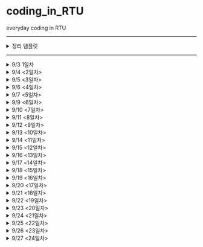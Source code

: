 # coding_in_RTU
everyday coding in RTU

---
<details>
<summary> 정리 템플릿 </summary>

### (문제 등급) 문제 번호 문제 이름
- **문제설명** :
- **느낀점** :
- **개념정리** (선택사항) :

</details>

---

<details>
<summary> 9/3 1일차 </summary>

### 브론즈 23881번 알고리즘 수업 - 선택 정렬 1
- **문제설명** : 선택정렬 수도코드를 제공하고 교환횟수를 체크하여 해당 교환횟수 번째에 교환되는 두개의 수를 출력하는 문제였다. 
- **느낀점** : 선택정렬에 대한 개념이 헷갈려 gif를 다시 보고 코드로 구현했다. 배열의 0번부터 확인하는 버전과 배열의 마지막번째부터 확인하는 버전 둘 다 구현해보았는데 반복문과 크기를 체크하는 것을 꼼꼼히 확인해야해서 어려웠다. 

- *selection sort* <br>
<img src = "https://github.com/whattheyeb/coding_in_RTU/blob/main/img/selection-600.gif" width = 300>
</details>

<details>
<summary> 9/4 <2일차> </summary>

### 브론즈 23882번 알고리즘 수업 - 선택 정렬 2
- **문제설명** : 이번 문제는 23881번 문제에서 약간 변형된 버전으로, 특정 교환 횟수 번째 이후의 정렬을 출력하는 문제였다. 
- **느낀점** : 이제 선택정렬을 구현하는 코드는 비교적 빠르게 작성할 수 있게 되었다. 하지만 for문 안에서 바로 답을 출력하려고 해서 첫번째 시도에서는 실패했었다. 선택정렬을 하는 for문 안에서는 결과를 바로 출력하기보다 flag 사용하거나 배열을 정렬하는 방식을 사용해야겠다.

### 브론즈 10871번 X보다 작은 수
- **문제설명** : 배열과 특정 수를 입력받고 배열 안의 숫자들 중 특정 수보다 작은 수들을 출력한다.
- **느낀점** : 이제 vector를 활용하여 배열을 입력받는 것을 습관들여야겠다.
- **개념정리** : vector 는 c++ 표준라이브러리 (#include <vector>) 에서 제공하는 동적 배열이다. push_back(value) : 맨 뒤에 값 추가, size() : 현재 원소 개수, empty() : 비었는지 확인, clear() : 모든 원소 제거, 초기 정의 : vector<int> v1(10);

### 브론즈 10952번 A + B - 5
- **문제설명** : 정수 a, b를 입력받고 a+b를 출력하는 코드를 작성하는 것, 단, a과 b 둘다 0일때는 아무것도 출력하지않고 종료한다.
- **느낀점** : while 문을 사용하면 a와 b 둘다 0일때에도 둘이 더한 값인 0을 출력하게된다. 그래서 do-while문을 사용했다.

</details>

<details>
<summary> 9/5 <3일차> </summary>

### (브론즈 3) 10818번 최소, 최대 
- **문제설명** : n개의 정수가 주어지고, 이 정수들의 값을 비교하여 최솟값과 최댓값을 구하는 프로그램을 작성
- **느낀점** : ez

### (브론즈 4) 25304번 영수증 
- **문제설명** : 총 금액과 물건의 종류에 대한 입력이 주어지며, 물건의 가격과 개수를 이용하여 실제 담은 금액과 영수증의 총 금액이 일치하는지 확인하는 프로그램을 작성
- **느낀점** : ez

### (브론즈 4) 15552번 빠른 A+B 
- **문제설명** : 정수 a, b를 굉장히 많이 입력받고, a+b를 출력하는 프로그램
- **느낀점** : 새로운 개념을 배웠다!!
- **개념설명** : cin.tie(NULL); 과 sync_with_stdio(false); 를 코드 앞에 작성한 후, endl 대신 \n 을 사용하면 된다. 다음 링크에 설명이 잘 되어있으니 참고해라 https://www.acmicpc.net/blog/view/128 

</details>

<details>
<summary> 9/6 <4일차> </summary>

### (브론즈 5) 10951번 A + B - 4
- **문제설명** : 두 정수 A + B를 입력받은 다음, A + B 를 출력한다.
- **느낀점** : 
- **개념정리** : EOF(End of File) 설정을 해줘야한다. 키보드 입력으로는 윈도우에서 Ctrl+Z 를 눌러 EOF를 발생시킨다. 그럼 반복문에서 조건을 어떻게 설정해야할까? 바로 그냥 while(cin >> a >> b) 이런식으로 조건식에 cin을 넣으면 된다. 

### (브론즈 3) 2562번 최댓값
- **문제설명** : 9개의 다른 자연수가 입력되며, 최댓값과 그 최댓값이 몇번째 수인지를 구하는 프로그램이다.
- **느낀점** : vector를 쓰니까 확실히 코드도 간결해지고 이해하기 쉬워졌다. 번외로 인덱스는 항상 현실 숫자 - 1 라는 것을 기억하자..

### (브론즈 3) 10810번 공넣기
- **문제설명** : 바구니 개수, 공을 넣는 회차 수가 주어진다. 그리고 각 회차마다 공을 넣을 바구니 번호의 범위 (두 개의 수)와 넣을 공의 번호가 주어진다. 공을 넣는 회차가 전부 끝난후, 바구니에 들어있는 공의 번호가 어떻게 되어있는지 출력한다. (단, 각 바구니에는 하나의 공만 들어있을 수 있다. 공이 이미 들어있는 경우 들어있는 공을 빼고 새로운 공을 넣는다)
- **느낀점** : 문제설명이 너무 길어서 읽는 데 힘들었지만 막상 푸는건 쉬웠다. for문 안에 또 다른 for문을 사용할때 조건식의 변수(i, j, k)를 다르게하고 통일시키자

</details>

<details>
<summary> 9/7 <5일차> </summary>

### (브론즈 2) 10813번 공바꾸기
- **문제설명** : 10810번과 기본적인 문제 토대는 같고, 바구니에 들어있는 공을 여러 회차동안 바꾼 후, 최종적으로 바구니에 있는 번호는 무엇인지 출력하는 프로그램을 작성한다
- **느낀점** : 10810번과 매우 비슷하고 swap함수를 사용하여 쉽게 해결했다.

### (브론즈 3) 5597번 과제 안 내신 분..?
- **문제설명** : 30명의 학생들 중 2명의 학생이 과제를 제출하지 않았다. 28개의 학생 번호가 입력으로 들어오면 그 중 제출하지않은 두 학생의 번호를 알아내어 출력한다.
- **느낀점** : for문 안에 변수를 선언하면 그 바깥에서는 초기화된다는 것을 몰랐다. 디버깅 출력 코드를 활용하여 알아내서 다행이다...

### (브론즈 2) 10811번 바구니 뒤집기
- **문제설명** : 10810, 10813번과 기본적인 문제 토대가 같다. 번호가 적힌 바구니를 여러 회차동안 역순으로 만든후, 최종적인 바구니 배열을 출력하는 프로그램을 작성한다.
- **느낀점** : 역순으로 만드는 코드에서 시간을 많이 썼다. 
- **개념정리** : 3번부터 5번 배열 원소를 뒤집어야한다. 그러면 바꾸는 작업이 2번 일어나게된다. (3번과 5번, 4번과 4번) -> swap을 활용한다면, 3부터 시작해서 (3 + 5) / 2 = 4까지, 2번만 반복한 후 끝나야하므로 num1부터 시작하여 num1 + num2 / 2 에서 멈춰야한다. 

### (브론즈 1) 1546번 평균
- **문제설명** : 기말고사 값들이 주어진다. 이 값 중 최댓값을 고르고 모든 점수를 각 과목의 점수 / 최댓값 * 100 을 진행한후 평균을 출력한다.
- **느낀점** : 처음에는 최댓값인 과목의 점수도 위와같이 진행하는지 모르고 있다가 질문게시판을 보고 깨닫게 되었다. 
- **개념정리** : c++ 에서는 int 끼리 나눗셈을 하면 소수점 이하의 숫자는 버려지기 때문에 casting을 해줘야한다. 이 문제를 풀 때에는 static_cast<type>(변수명) 이렇게 해줬다. (double 또는 float 로 선언해도 동일하다. ) 다음 티스토리를 보고 참고했다. https://code-studies.tistory.com/20 

</details>

<details>
<summary> 9/9 <6일차> </summary>

### (실버 5) 2941번 크로아티아 알파벳
- **문제설명** : 문제가 길어서 이미지로 첨부 <img src = "https://github.com/whattheyeb/coding_in_RTU/blob/main/img/bj2941.png" width = 400>
- **느낀점** : 문제는 풀긴했지만 if문남발에다가 복잡하게 작성한 것같아서 챗지피티에게 피드백을 받을 예정이다. 개인적으로 다음 인덱스로 바로 넘어가기위해 for문의 인덱스에 해당하는 i 를 사용한 방법은 마음에 든다. (핵심 아이디어는 “매칭되면 카운트 증가 후 인덱스 건너뛰기”)

### (브론즈 5) 27866번 문자와 문자열
- **문제설명** : 문자열과 숫자를 입력받고, 입력받은 숫자번째에 해당하는 문자를 출력한다. 
- **느낀점** : 기초문제여서 쉽게 풀었다.

### (브론즈 5) 9086번 문자열
- **문제설명** : 여러개의 문자열을 입력받고, 각 문자열의 첫번째 문자와 마지막 문자를 연속해서 출력한다. 
- **느낀점** : size() 함수를 사용하여 쉽게 풀 수 있다.

### (브론즈 5) 11654번 아스키 코드
- **문제설명** : 알파벳 소문자, 대문자, 숫자 0-9중 하나가 주어졌을 때, 주어진 글자의 아스키 코드값을 출력하는 프로그램을 작성하시오.
- **느낀점** : 몰라서 찾아봤다...
- **개념설명** : c++ 에서 문자를 아스키코드로 변환해서 하려면 다음과 같이 코드를 작성하면 된다고 한다. int ascii_value = static_cast<int>(input);

### (브론즈 4) 11720번 숫자의 합
- **문제설명** : 숫자개수와 띄어쓰기없이 쓰여진 숫자배열이 입력된다. 입력으로 주어진 숫자 N개의 합을 출력한다. 
- **느낀점** : 문자열과 관련된 문제라고 생각 안하고 있다가 공백없이 숫자 N개가 주어진다는 글을 보고 문자열로 숫자배열을 입력받고, 각 인덱스로 접근후 아스키코드값을 빼서  더해야겠다는 생각을 했다. 

### (브론즈 2) 10809번 알파벳 찾기
- **문제설명** : 문자열에서 알파벳이 처음 등장하는 위치를 찾아서 저장후 모든 알파벳에 대해 출력한다. 
- **느낀점** : 알파벳 배열을 잘못써서 틀렸다는 게 너무 웃김 (tuvwxyz...) 이런건 직접 찾아서 그냥 복사 붙여넣기하도록 하자. 

</details>

<details>
<summary> 9/10 <7일차> </summary>

### (브론즈 2) 2675번 문자열 반복
- **문제설명** : 테스트케이스 개수 N과 각 문자열 S와 반복횟수 R을 입력받는다. 문자열의 각 문자를 R번씩 반복하여 출력한다. 예시 : (입력) 3 ABC (출력) AAABBBCCC
- **느낀점** : ez

### (브론즈 2) 2908번 상수
- **문제설명** : 각 두개의 3자리 숫자를 입력받는다. 이 숫자를 뒤집은후 크기를 비교해 더 큰 숫자를 출력한다
- **느낀점** : vector의 push_back() 함수를 활용하고 싶어서 int 변수는 하나도 쓰지않았다. 챗지피티의 피드백을 읽고나니 불필요하게 저장공간을 썼음을 알 수 있었다.  

### (브론즈 2) 5622번 다이얼
- **문제설명** : 사진 참고 <br> <img src = "https://github.com/whattheyeb/coding_in_RTU/blob/main/img/bj5622.png" width = 450>
- **느낀점** : if문 폭탄으로 문제를 풀어서 조금 찝찝하다. 챗지피티의 코드를 봤는데 너무 충격적으로 잘짜서 충격임. 알파벳에 시간을 매핑해서 미리 정의한다는 개념을 사용한 것이 대박인거같다. 19줄을 3줄로 줄임

</details>

<details>
<summary> 9/11 <8일차> </summary>

### (브론즈 3) 11718번 그대로 출력하기
- **문제설명** : 입력 받은 문자열을 출력하는 프로그램을 작성하라 (문자열은 알파벳 소문자, 대문자, 공백, 숫자로만 이루어져있다.)
- **느낀점** : 10951번과 비슷한 문제이다. 다만 공백이 포함되어있기때문에 cin이 아닌 getline을 사용해야한다는게 달랐다.
- **개념정리** : #include <string> 라이브러리의 getline(cin, 변수명) 함수를 사용하여 공백이 포함된 문자열 한줄을 입력받을 수 있다. 

### (브론즈 3) 2738번 행렬 덧셈
- **문제설명** : N*M 크기의 두 행렬이 주어졌을때, 두 행렬을 더하는 프로그램을 작성하라
- **느낀점** : 2차원배열을 오랜만에 써서 헷갈렸지만 문제자체가 어렵지않아 간단하게 이중 for문을 사용하여 풀 수 있었다.

</details>

<details>
<summary> 9/12 <9일차> </summary>

### (브론즈 5) 2744번 대소문자 바꾸기
- **문제설명** : 영어 소문자와 대문자로 이루어진 단어를 입력받은 뒤, 대문자는 소문자로, 소문자는 대문자로 바꾸어 출력하는 프로그램을 작성하시오.
- **느낀점** : 대소문자의 아스키코드 차이만큼 더해주고 빼는 로직을 사용하여서 쉬웠다.

### (브론즈 5) 15964번 이상한 기호
- **문제설명** : 입력받은 두 숫자에 대해 A＠B = (A+B)×(A-B) 를 계산한다
- **느낀점** : 그냥 long int 만 쓰면 해결되지않아서(100점 만점 중에 30점만 준다) 구글링을 통해 해결했다. 
- **개념정리** : 두 int 의 값이 커서 int 변수에 담을 수 없다면 long long int를 사용해야한다. long long int output = 1LL * (a + b) * (a - b);

### (브론즈 4) 31403번 A + B - C
- **문제설명** : A, B, C 를 각각 수와 문자열로 생각했을때, A + B - C를 출력하라
- **느낀점** : 테스트케이스에 한자리수만 있어서 단순히 char로 입력받고 '0'만큼 빼서 더하고 빼면 되겠다고 생각했는데 입력 부분에 a, b, c는 1에서 1000사이의 숫자라고 쓰여있는 것을 확인하게 되었다. 

### (브론즈 2) 8958번 OX 퀴즈
- **문제설명** : "OOXXOXXOOO"와 같은 OX퀴즈의 결과가 있다. O는 문제를 맞은 것이고, X는 문제를 틀린 것이다. 문제를 맞은 경우 그 문제의 점수는 그 문제까지 연속된 O의 개수가 된다. 예를 들어, 10번 문제의 점수는 3이 된다.
"OOXXOXXOOO"의 점수는 1+2+0+0+1+0+0+1+2+3 = 10점이다.
OX퀴즈의 결과가 주어졌을 때, 점수를 구하는 프로그램을 작성하시오.
- **느낀점** : 이전 문제의 결과(O,X)에 대해 저장하는 배열 prev를 만들었다. 그런데 X 인 경우에 prev를 0으로 저장하지 않아서 이전 문제의 결과가 X인데도 불구하고 1로 저장되는 경우가 있었다. if 조건 설정과 예외처리를 꼼꼼히 봐야겠다. 로직은 백준 1316번과 비슷해서 쉽게 생각해낼 수 있었다. 

</details>

<details>
<summary> 9/13 <10일차> </summary>

### (브론즈 3) 10250번 ACM 호텔
- **문제설명** :  호텔의 층 수, 각 층의 방 수, 몇 번째 손님인지에 대한 입력이 들어오면, N 번째로 도착한 손님에게 배정될 방 번호를 계산하는 프로그램이다. (링크 참고 : https://www.acmicpc.net/problem/10250 )
- **느낀점** : 문제가 길어서 어려울 거라 생각했는데 2차원배열도 쓰지않고 쉽게 풀 수 있었다. 

### (브론즈 3) 4153번 직각삼각형
- **문제설명** : 주어진 세변의 길이로 삼각형이 직각인지 아닌지 구분하시오.
- **느낀점** : 빗변의 길이의 제곱과 나머지 두변의 길이의 제곱의 합이 같으면 직각삼각형이라는 정의를 그대로 코드에 적용하려고 했다. [1] 최댓값 구하기 [2] 길이의 제곱을 구해서 같은지 확인하는 함수 적용 [3] 출력 이 로직으로 작성했다. [1]파트에서 좀 더 효율적으로 코드를 짤 수 있을지 고민해봐야겠다. 

### (브론즈 3) 30802번 웰컴 키트
- **문제설명** : 참가자들에게 티셔츠와 펜을 줄 건데 얼만큼 준비해야하는지 구하는 문제
- **느낀점** : '펜을 P자루씩 최대 몇 묶음 주문할 수 있고, 그때 한 자루씩 몇 개 주문하는지' 이 말이 이해가 안가서 그냥 입출력 예시 보고 몫과 나머지인가 추측했는데 그게 맞았다. (즉, P자루씩 몇 묶음 주문하고, 남은 나머지는 한 자루씩 주문하라는 뜻이었다...) 문제 이해하는 게 더 힘든 느낌이다
 
</details>

<details>
<summary> 9/14 <11일차> </summary>

### (브론즈 2) 1978번 소수 찾기
- **문제설명** : 주어진 수 N개 중에서 소수가 몇 개인지 찾아서 출력하는 프로그램
- **느낀점** : 로직은 맞는데 1에 대한 예외처리를 따로 안해줘서 틀린거같아 아쉽다. 

### (브론즈 2) 2231번 분해합
- **문제설명** : 어떤 자연수 N이 있을 때, 그 자연수 N의 분해합은 N과 N을 이루는 각 자리수의 합을 의미한다. 어떤 자연수 M의 분해합이 N인 경우, M을 N의 생성자라 한다. 예를 들어, 245의 분해합은 256(=245+2+4+5)이 된다. 따라서 245는 256의 생성자가 된다. 
자연수 N이 주어졌을 때, N의 가장 작은 생성자를 구해내는 프로그램을 작성하시오.
- **느낀점** : 숫자 N이 주어지고 생성자 M을 구하는 문제여서 이걸 어떻게 구하지? 1부터 N까지 자릿수를 다 더해야하나? 이렇게 생각했다. 챗지피티의 힌트 '(N - N의 자리수 * 9)부터 체크하면 된다.'를 참고하여 문제를 풀었다. 그리고 자리수 구하는 짧은 코드도 이제 알게 되었다...

### (브론즈 2) 2798번 블랙잭 <나중에 다시 풀기>
- **문제설명** : N장의 카드에 써져 있는 숫자가 주어졌을 때, M을 넘지 않으면서 M에 최대한 가까운 카드 3장의 합을 구해 출력하시오.
- **느낀점** : 확률에 나오는 조합(nCr)의 경우의 수를 구하고, 그 수의 합이 M을 넘지 않아야한다고 해서 처음에는 멘붕이 왔다. 조합(중복 X, 순서 X)을 어떻게 코딩해야하는지 몰랐기때문이다. 이 문제는 나중에 다시 풀어봐야겠다. 
- **개념설명** : 조합의 경우 재귀함수로 코드를 작성한다. 다음 블로그에서 코드를 참고했다. https://hongchan.tistory.com/5 

</details>

<details>
<summary> 9/15 <12일차> </summary>

### (브론즈 2) 15829번 Hashing
- **문제설명** : 해시함수를 구현하여 입력받은 문자열을 해시값으로 출력한다.
- **느낀점** : 10일차까지는 그래도 10분안에 풀 수 있는 좀 쉬운 문제들이었는데 이제는 한시간이상은 고민하고 공부해야하는 문제들이 나온다. 수학적 특성(나머지 연산 분배의 법칙)을 적용해야해서 까다로웠던것같다. 
- **개념정리** : 해시함수의 경우 특정수를 거듭제곱하고 더하는 과정에서 long long 의 크기도 벗어나게 된다. 따라서 매 연산마다 mod 를 취해서 오버플로우를 방지해줘야한다. 

### (브론즈 1) 1259번 팰린드롬수
- **문제설명** : 어떤 단어를 뒤에서부터 읽어도 똑같다면 그 단어를 팰린드롬이라고 한다. 'radar', 'sees'는 팰린드롬이다. 수도 팰린드롬으로 취급할 수 있다. 수의 숫자들을 뒤에서부터 읽어도 같다면 그 수는 팰린드롬수다. 121, 12421 등은 팰린드롬수다. 수들을 입력받고 그 수가 팰린드롬수인지 출력하자
- **느낀점** : 이렇게 여러개의 테스트케이스를 입력받는 문제의 경우 내가 flag가 되는 변수들(팰린드롬수인지 저장하는 bool 변수, 각 숫자의 자리수를 저장하는 벡터 등)을 초기화하지 않는 습관이 있다는 것을 인지하게되었다. 주의하자.. 
- **개념정리** : 벡터를 초기화하려면 v.clear() 함수를 호출하면 벡터에 포함된 모든 요소가 제거되고, 비워진다. 

### (브론즈 1) 2775번 부녀회장이 될테야
- **문제설명** : 거주조건이 "a층의 b호에 살려면 자신의 아래(a-1)층의 1호부터 b호까지 사람들의 수의 합만큼 사람들을 데려와 살아야 한다"인 아파트의 k층 n호에는 몇 명이 살고 있는지 출력하라
- **느낀점** : 하드코딩해서 제한인 14에 맞춰서 미리 사람들 수를 모두 계산하여 배열에 저장해놓고, 입력받은 테스트케이스에 대해 출력하는 형식으로 코드를 짠 것이 조금 아쉽다. 

</details>

<details>
<summary> 9/16 <13일차> </summary>

### (브론즈 1) 2609번 최대공약수와 최소공배수
- **문제설명** : 두 수를 입력받고, 두 수의 최대공약수와 최소공배수를 구하여 출력한다
- **느낀점** : 두 수가 서로소일때를 고려하지않고 최대공약수 변수를 처음에 0으로 선언해서 런타임에러가 발생했다. (DivisionByZero) 모든 테스트케이스를 고려해봐야겠다. 

### (브론즈 1) 2869번 달팽이는 올라가고싶다 <다시 풀기>
- **문제설명** : 땅 위에 달팽이가 있다. 이 달팽이는 높이가 V미터인 나무 막대를 올라갈 것이다. 달팽이는 낮에 A미터 올라갈 수 있다. 하지만, 밤에 잠을 자는 동안 B미터 미끄러진다. 또, 정상에 올라간 후에는 미끄러지지 않는다. 달팽이가 나무 막대를 모두 올라가려면, 며칠이 걸리는지 구하는 프로그램을 작성하시오.
- **느낀점** : 처음에 나누는 로직을 생각했는데 예제 출력이랑 다르게 나와서 일일히 다 계산하는 while 문으로 했더니 이 경우는 또 시간이 너무 오래걸렸다. 결국 챗지피티의 힌트를 받아 문제를 해결했다. 다시 풀어야한다..

### (브론즈 1) 28702번 FizzBuzz
- **문제설명** : FizzBuzz 문제는 i = 1, 2, ... 에 대해 특정 규칙에 따라 문자열을 한 줄에 하나씩 출력하는 문제이다. FizzBuzz 문제에서 연속으로 출력된 세개의 문자열이 주어진다. 이 세 문자열 다음에 올 문자열을 구하고 출력해라
- **느낀점** : 입력되는 세개의 문자열 중 하나는 무조건 숫자라는 점을 활용해 Fizz, Buzz, FizzBuzz 가 아닌 문자열이 입력되면 이 문자열의 인덱스와 문자열(숫자)을 vector에 저장한 후 다음에 올 문자열을 구하는 로직으로 구현하였다. 좀 잔머리로 푼거같긴하다...
- **개념정리** : <string> 라이브러리의 stoi함수를 사용하면 string을 int로 쉽게 변환할 수 있다. int 변수 = stoi(string 변수);

</details>

<details>
<summary> 9/17 <14일차> </summary>

### (실버 5) 1436번 영화감독 숌
- **문제설명** : 제일 작은 종말의 수는 666이고, 그 다음으로 큰 수는 1666, 2666, 3666, .... 이다. 따라서, 숌은 첫 번째 영화의 제목은 "세상의 종말 666", 두 번째 영화의 제목은 "세상의 종말 1666"와 같이 이름을 지을 것이다. 일반화해서 생각하면, N번째 영화의 제목은 세상의 종말 (N번째로 작은 종말의 수) 와 같다. 숌이 만든 N번째 영화의 제목에 들어간 수를 출력하는 프로그램을 작성하시오
- **느낀점** : 처음에는 666이 들어가는 수들의 규칙을 찾으려했는데 도저히 못찾아서 챗지피티의 힌트를 얻어서 해결했다. (모든 수를 체크하면서 666이 들어간 수를 찾는 방식)
- **개념정리** : <string>헤더에 int를 string으로 바꾸는 to_string() 함수와 string에 원하는 문자열이 어디 인덱스에 들어있는지 찾아주는 find() 함수

### (브론즈 1) 14626번 ISBN
- **문제설명** : ISBN에는 13자리의 숫자로 표시된다. 그중 마지막 숫자는 체크기호로 정확성여부를 점검하는 숫자이다. 이 체크기호는 일련번호의 앞에서부터 각 자리마다 가중치 1, 3, 1, 3…. 를 곱한 것을 모두 더하고, 그 값을 10으로 나눈 나머지가 0이 되도록 만드는 숫자 m을 사용한다.
손상된 자리의 숫자를 찾아내는 프로그램을 작성하자
- **느낀점** : 문해력이 낮아진건지 문제자체를 이해하고 식을 생각하는데 오래 걸렸다. 그리고 마지막에는 좀 하드하게 3의 나머지들과 매칭하는 식으로 했다가 for문을 돌며 계산하는 방식으로 고쳤다. 코딩테스트 풀려면 문제를 읽고 이해하는것도 꽤나 중요해보인다....

### (실버 5) 7568번 덩치
- **문제설명** : 키도 더 크고, 몸무게도 더 나가는 사람을 덩치가 더 크다라고 말한다고 하자, 사람들의 키와 몸무게를 입력받고 사람의 덩치 등수를 구해서 출력한다. 
- **느낀점** : 간단한 문제를 너무 어렵게생각했다. 각 사람의 경우를 따져서 더 큰 덩치의 사람명수를 저장하고, 사람명수가 없는 사람부터 높은 등수를 주는 방식으로 코드를 작성했었다. 하지만 그럴 필요없이, 덩치를 비교할때부터 자신보다 덩치가 큰 사람이 있다면 등수를 하나씩 낮추면 되는 일이었다. 어차피 각각 사람들에 대해 rank를 체크하는 것이기 때문에 점수가 같은 사람들을 따로 체크할 필요가 없다. 

</details>

<details>
<summary> 9/18 <15일차> </summary>

### (실버 5) 1181번 단어 정렬
- **문제설명** : 알파벳 소문자로 이루어진 N개의 단어가 들어오면 아래와 같은 조건에 따라 정렬하는 프로그램을 작성하시오.
    - 길이가 짧은 것부터
    - 길이가 같으면 사전 순으로
단, 중복된 단어는 하나만 남기고 제거해야 한다.
- **느낀점** : 쉬울줄 알았는데 막상 풀어보니 두가지때문에 어려웠다. 첫번째는 길이가 같을때 각 자리의 아스키코드값을 비교한 후 인덱스를 저장해야한다는 것(compare함수를 쓰지않고 하려니 어려웠다)과 두번째는 중복된 단어는 하나만 남기고 삭제해야한다는 것이었다.  
- **개념정리** : <string> 헤더의 compare 함수는 str1.compare(str2) 로 예시를 들어보면 str1과 str2 가 같을때는 0, str1이 str2보다 클때는 양의 정수, str2이 str1보다 클때는 음의 정수를 return한다.
<algorithm> 헤더의 unique함수는 unique(word.begin(), word.end()) word 배열을 돌면서 겹치는 수를 찾아준다. erase() 함수는 범위를 설정하거나 특정 인덱스 지정하여 벡터를 지울 수 있는 함수이다. 

### (실버 5) 2751번 수 정렬하기 2
- **문제설명** : N개의 수가 주어졌을때, 이를 오름차순으로 정렬하는 프로그램을 작성해라
- **느낀점** : 그냥 편하게 풀고싶어서 algorithm 헤더의 sort 함수를 사용했다. 퀵소트나 머지소트 코드 공부를 좀 시작해야겠다.

### (Easy) Two sum
- **문제설명** : 숫자배열과 target이 주어졌을때, 숫자배열 중 2개 숫자의 조합이 target과 일치한다. 이 2개 숫자의 인덱스를 찾아 vector로 return한다.
- **느낀점** : 내가 푼 방식은 실행시간이 오래걸렸다. 그 이유는 내가 따로 vector 변수에 저장하고 마지막에 return 하려고해서였다. 그럴필요없이 찾는 즉시 해당 배열을 return하면된다.

</details>

<details>
<summary> 9/19 <16일차> </summary>

### (실버 4) 1920번 수 찾기
- **문제설명** : N개의 정수 A[1], A[2], …, A[N]이 주어져 있을 때, 이 안에 X라는 정수가 존재하는지 알아내는 프로그램을 작성하시오.
- **느낀점** : 처음에 시도할때는 linear search (정렬되지않은 상태로 for 문 사용하여 찾기) 로 코드를 작성했다. 당연히, 시간초과가 떴다. 그래서 두번째 시도때는 먼저 배열을 정렬하고, binary search 를 사용하여 작성하고 성공했다. 
- **개념정리** : https://www.geeksforgeeks.org/dsa/binary-search/ 

### (실버 5) 11650번 좌표 정렬하기 <다시 풀기>
- **문제설명** : 2차원 평면 위의 점 N개가 주어진다. 좌표를 x좌표가 증가하는 순으로, x좌표가 같으면 y좌표가 증가하는 순서로 정렬한 다음 출력하는 프로그램을 작성하시오
- **느낀점** : 1차원 배열에 대해 정렬하는건 할 수 있는데 2차원 배열에 대해서는 어떻게 풀지 감도 안왔다. 챗지피티의 힌트를 참고하여 먼저 구조체를 만든 후, sort 함수를 사용하여 x 좌표가 같으면 y좌표가 증가하는 함수를 추가하는 방식으로 풀었다. sort함수에 대해 더 알게되었다.
- **개념정리** : sort함수는 세번째 파라미터에 custom comparator를 추가할 수 있다. 
```
bool comp(Point& a, Point& b){
    if(a.x == b.x) return a.y < b.y;
    return a.x < b.x; 
}

int main(){
    sort(points.begin(), points.end(), comp);
}
```

### (easy) Roman to integer
- **문제설명** : 로마숫자로 이루어진 문자열을 입력받아서 아라비아숫자로 변환하는 프로그램을 작성하라 
- **느낀점** : 문제를 주의깊게 안읽고 그냥 일대일대응으로 변환하는 방식으로 풀어서 처음 시도때는 틀렸다. 다시 읽어보니 예외가 있었다.. 그래서 i번째에 검사할때 i + 1번째 문자도 함께 검사하여 만약 한세트인 로마숫자라면 i를 증가시켰다. 


</details>

<details>
<summary> 9/20 <17일차> </summary>

### (실버 5) 25206 너의 평점은
- **문제설명** : 치훈이의 전공평점을 계산해주는 프로그램을 작성해보자. 전공평점은 전공과목별 (학점 × 과목평점)의 합을 학점의 총합으로 나눈 값이다. P/F 과목의 경우 등급이 P또는 F로 표시되는데, 등급이 P인 과목은 계산에서 제외해야 한다.
- **느낀점** : struct를 정의하여 각 과목당 학점과 등급을 저장한 후 전공평점을 구했다. 하지만 아래의 코드처럼 F를 따로 조건을 안빼고 P와 함께 처리해서 틀렸다. F 등급인 경우, 0점으로 계산되지만 학점평균에는 들어가기때문이다.


```
if(s[i].rating != "P"){
            sum += toCredit(s[i].rating) * s[i].credit;
            creditSum += s[i].credit;
        }else if(s[i].rating == "F"){
            sum += 0;
            creditSum += s[i].credit;
}
```

### (브론즈 3) 2566번 최댓값
- **문제설명** :  9×9 격자판에 쓰여진 81개의 자연수 또는 0이 주어질 때, 이들 중 최댓값을 찾고 그 최댓값이 몇 행 몇 열에 위치한 수인지 구하는 프로그램을 작성하시오.
- **느낀점** : 81이라는 상수로 정해져있어서 2차원배열을 사용하여 쉽게 풀었다. 

### (브론즈 1) 10798번 세로읽기
- **문제설명** : 한 줄의 단어는 글자들을 빈칸 없이 연속으로 나열해서 최대 15개의 글자들로 이루어진다. 또한 만들어진 다섯 개의 단어들의 글자 개수는 서로 다를 수 있다. 심심해진 영석이는 칠판에 만들어진 다섯 개의 단어를 세로로 읽으려 한다. 세로로 읽을 때, 각 단어의 첫 번째 글자들을 위에서 아래로 세로로 읽는다. 다음에 두 번째 글자들을 세로로 읽는다. 이런 식으로 왼쪽에서 오른쪽으로 한 자리씩 이동 하면서 동일한 자리의 글자들을 세로로 읽어 나간다. 영석이가 읽는 방식으로 글자들을 출력하는 프로그램을 작성하라
- **느낀점** : 인덱스가 출력할 문자열의 길이를 벗어날때를 생각하지않고 처리를 안해줘서 틀렸다. 무지성 제출을 자제해보자 ...

</details>

<details>
<summary> 9/21 <18일차> </summary>

### (실버 5) 1316번 그룹 단어 체커 <다시 풀기>
- **문제설명** : 그룹 단어란 단어에 존재하는 모든 문자에 대해서, 각 문자가 연속해서 나타나는 경우만을 말한다. 예를 들면, ccazzzzbb는 c, a, z, b가 모두 연속해서 나타나고, kin도 k, i, n이 연속해서 나타나기 때문에 그룹 단어이지만, aabbbccb는 b가 떨어져서 나타나기 때문에 그룹 단어가 아니다. 단어 N개를 입력으로 받아 그룹 단어의 개수를 출력하는 프로그램을 작성하시오.
- **느낀점** : 약 일주일전에 이 문제를 마주했을때는 어떻게 풀지도 몰랐는데 그래도 이번에는 약간의 힌트(?)와 함께 푸는 나의 모습을 보며 좀 뿌듯했다. 하지만 다음에 다시 풀어봐야한다...

### (실버 5) 2563번 색종이
- **문제설명** : 가로, 세로의 크기가 각각 100인 정사각형 모양의 흰색 도화지가 있다. 이 도화지 위에 가로, 세로의 크기가 각각 10인 정사각형 모양의 검은색 색종이를 색종이의 변과 도화지의 변이 평행하도록 붙인다. 이러한 방식으로 색종이를 한 장 또는 여러 장 붙인 후 색종이가 붙은 검은 영역의 넓이를 구하는 프로그램을 작성하시오.
- **느낀점** : 나는 문제를 너무 어렵게(인간처럼) 풀려고 하는것같다. 처음에 문제를 읽었을때 "색종이끼리 겹치는 부분을 어떻게 구하지?" 라는 생각에 사로잡혀서 코드 작성을 시작조차 하지못했다. 하지만 챗지피티의 힌트..(겹치는 부분을 계산할 필요없이 도화지를 100*100 배열로 두고 색종이의 길이에 해당하는 배열을 한칸씩 색칠한다고 생각해라)를 보고 놀랐다...

</details>

<details>
<summary> 9/22 <19일차> </summary>

### (브론즈 1) 2869번 달팽이는 올라가고싶다 - 13일차 복습
- **느낀점** : 기억을 되살리는동안은 버벅였지만 중요한 포인트들(나머지가 있는경우 올림하기, 마지막 날에 올라가는 길이는 미리 빼주기)을 기억해서 풀 수 있었다. 

### (실버 5) 11650번 좌표 정렬하기 - 16일차 복습
- **느낀점** : 벡터에 입력할때 벡터 크기를 정의해주지않으면 오류가 걸리는것같다. 다시 풀때 조금 헷갈려서 깃허브 리드미를 참고하여 풀었다.

### (실버 5) 1193번 분수찾기 (다시 풀기)
- **문제설명** : 이와 같이 나열된 분수들을 1/1 → 1/2 → 2/1 → 3/1 → 2/2 → … 과 같은 지그재그 순서로 차례대로 1번, 2번, 3번, 4번, 5번, … 분수라고 하자. X가 주어졌을 때, X번째 분수를 구하는 프로그램을 작성하시오.
- **느낀점** : 사실 이 문제도 규칙을 못찾아서 챗지피티의 힌트를 받아 풀었다. 사람들이 올린 질문들 보니까 힌트보지말고 스스로 찾으라고 하던데 쩝.. 그래도 충분히 고민했다고 생각한다. (힌트는 다음과 같았다 1. 몇번째 그룹인지 찾기 2. 그룹안에서 몇번째인지 계산하기 3. 홀수인지 짝수인지에 따라 증감방향이 달라짐)

</details>

<details>
<summary> 9/23 <20일차> </summary>

### (실버 4) 2164번 카드 2
- **문제설명** : N장의 카드가 있다. 각각의 카드는 차례로 1부터 N까지의 번호가 붙어 있으며, 1번 카드가 제일 위에, N번 카드가 제일 아래인 상태로 순서대로 카드가 놓여 있다.
이제 다음과 같은 동작을 카드가 한 장 남을 때까지 반복하게 된다. 우선, 제일 위에 있는 카드를 바닥에 버린다. 그 다음, 제일 위에 있는 카드를 제일 아래에 있는 카드 밑으로 옮긴다.
- **느낀점** : 나름 수학적 규칙을 찾았다고 생각했는데 틀린 규칙이었다. 다음에는 queue를 활용해서 푸는 방식을 생각해봐야겠다.

### (브론즈 3) 5086번 배수와 약수
- **문제설명** : 두 수가 주어졌을 때, 다음 3가지 중 어떤 관계인지 구하는 프로그램을 작성하시오.
첫 번째 숫자가 두 번째 숫자의 약수이다. -> "factor" 출력
첫 번째 숫자가 두 번째 숫자의 배수이다. -> "multiple" 출력
첫 번째 숫자가 두 번째 숫자의 약수와 배수 모두 아니다. -> "neither" 출력
- **느낀점** : 간단하게 풀 수 있었던 문제다.

### (브론즈 3) 2501번 약수 구하기
- **문제설명** : 두 개의 자연수 N과 K가 주어졌을 때, N의 약수들 중 K번째로 작은 수를 출력하는 프로그램을 작성하시오.
- **느낀점** : 자연수 N의 약수를 구하면 자연수 N 또한 포함된다는 사실을 까먹었다. 그래서 처음 시도때 틀렸다. 예를 들어 6의 약수 중 4번째로 작은 수는 6이기 때문이다.

</details>

<details>
<summary> 9/24 <21일차> </summary>

### (브론즈 1) 9506번 약수들의 합
- **문제설명** : 어떤 숫자 n이 자신을 제외한 모든 약수들의 합과 같으면, 그 수를 완전수라고 한다. 예를 들어 6은 6 = 1 + 2 + 3 으로 완전수이다.
n이 완전수인지 아닌지 판단해주는 프로그램을 작성하라
- **느낀점** : 약수를 판정하는 로직은 알고있었기에 총합 변수를 지정해두고 약수들을 모두 더한 값을 저장한 후, 완전수인지 아닌지 판단하는 식으로 쉽게 풀 수 있었다.

### (브론즈 2) 2581번 소수
- **문제설명** : 자연수 M과 N이 주어질 때 M이상 N이하의 자연수 중 소수인 것을 모두 골라 이들 소수의 합과 최솟값을 찾는 프로그램을 작성하시오.
- **느낀점** : 문제 접근은 맞았는데 M과 N 사이에 소수가 없는 경우를 처리해야한다는 글을 안읽고 풀어서 그 부분에서 틀렸다. 소수의 개수를 카운트하는 cnt 변수를 추가하여 cnt 변수가 0이라면 -1을 출력하도록 수정했다.

</details>

<details>
<summary> 9/25 <22일차> </summary>

### (브론즈 2) 2745번 진법 변환
- **문제설명** : B진법 수 N이 주어진다. 이 수를 10진법으로 바꿔 출력하는 프로그램을 작성하시오.
- **느낀점** : 16진법을 2진수로 변환하는 문제는 논리설계 시간에 많이 풀어봤는데 36진법을 10진법으로 변환하는 문제는 처음이여서 어떻게 풀지 몰랐다. 찾아보니 각 자리수에 N진법의 N을 제곱한 후 다 더해주면 10진법 수로 변환된다고 나왔다. 이 계산법을 똑같이 로직에 적용하여 풀었다. 

### (브론즈 5) 27323번 직사각형
- **문제설명** : 정수 A, B 가 주어진다. 세로 길이가 A cm, 가로 길이가 B cm 인 아래와 같은 직사각형의 넓이를 cm2 단위로 구하시오.
- **느낀점** : 손풀기 문제로 1분만에 풀었다

### (브론즈 3) 1085번 직사각형에서 탈출
- **문제설명** : 한수는 지금 (x, y)에 있다. 직사각형은 각 변이 좌표축에 평행하고, 왼쪽 아래 꼭짓점은 (0, 0), 오른쪽 위 꼭짓점은 (w, h)에 있다. 직사각형의 경계선까지 가는 거리의 최솟값을 구하는 프로그램을 작성하시오.
- **느낀점** : 처음에는 한수의 점에서 각 변까지의 거리들을 다 비교한 후, 최솟값을 구하는 로직으로 생각했는데 천천히 다시 생각해보니 그럴 필요가 없었다! 각 변까지의 거리를 배열에 저장한 후, 최솟값을 구하는 식으로 코드를 작성하면 더 쉬웠다.

### (브론즈 3) 3009번 네 번째 점
- **문제설명** : 세 점이 주어졌을 때, 축에 평행한 직사각형을 만들기 위해서 필요한 네 번째 점을 찾는 프로그램을 작성하시오.
- **느낀점** : 약간 노가다 if문으로 문제를 풀어서 찝찝하다. 

</details>

<details>
<summary> 9/26 <23일차> </summary>

### (브론즈 3) 15894번 수학은 체육과목입니다.
- **문제설명** : "한 변의 길이가 1인 정사각형을 아래 그림과 같이 겹치지 않게 빈틈없이 계속 붙여 나간다. 가장 아랫부분의 정사각형이 n개가 되었을 때, 실선으로 이루어진 도형의 둘레의 길이를 구하시오." 가장 아랫부분의 정사각형 개수가 주어지면 그에 해당하는 답을 출력하는 프로그램을 만들어 형석이를 도와주자!
- **느낀점** : 복잡한 수학 규칙이 있을줄 알았는데 식을 정리하고 나니 answer = 4n 이라는 간단한 식이 나와서 당황했다.

### (브론즈 4) 10101번 삼각형 외우기
- **문제설명** : 창영이는 삼각형의 종류를 잘 구분하지 못한다. 따라서 프로그램을 이용해 이를 외우려고 한다.
삼각형의 세 각을 입력받은 다음,
세 각의 크기가 모두 60이면, Equilateral
세 각의 합이 180이고, 두 각이 같은 경우에는 Isosceles
세 각의 합이 180이고, 같은 각이 없는 경우에는 Scalene
세 각의 합이 180이 아닌 경우에는 Error 를 출력하는 프로그램을 작성하시오.
- **느낀점** : bool 플래그를 사용하여 세각의 크기가 모두 60인 경우를 처리하려고 했는데 잘못 코드를 작성해서 그냥 if문으로 처리했다.

### (브론즈 3) 5073번 삼각형과 세 변
- **문제설명** : 삼각형의 세 변의 길이가 주어질 때 변의 길이에 따라 다음과 같이 정의한다.
Equilateral :  세 변의 길이가 모두 같은 경우
Isosceles : 두 변의 길이만 같은 경우
Scalene : 세 변의 길이가 모두 다른 경우
단 주어진 세 변의 길이가 삼각형의 조건을 만족하지 못하는 경우에는 "Invalid" 를 출력한다. 예를 들어 6, 3, 2가 이 경우에 해당한다. 가장 긴 변의 길이보다 나머지 두 변의 길이의 합이 길지 않으면 삼각형의 조건을 만족하지 못한다. 세 변의 길이가 주어질 때 위 정의에 따른 결과를 출력하시오.
- **느낀점** : 앞서 푼 10101번 문제와 매우 비슷해서 비슷한 로직으로 풀었다. 다른 점은 가장 긴 변의 길이의 인덱스를 따로 빼고 나머지 인덱스들을 벡터에 넣어 저장했다는 점이다. 가장 긴변의 길이 외에 나머지 길이의 인덱스들을 저장한 이유는 두 변의 길이가 같은 경우를 더 짧은 조건문으로 바꾸고싶어서이다. 
- **개념정리** : vector의 첫 원소와 마지막 원소는 각각 v.front(), v.back() 함수를 사용한다.  


</details>

<details>
<summary> 9/27 <24일차> </summary>

### (브론즈 3) 9063번 대지
- **문제설명** : 임씨의 이름이 새겨진 옥구슬의 위치 N 개가 주어질 때에, 임씨에게 돌아갈 대지의 넓이를 계산하는 프로그램을 작성하시오. 
- **느낀점** : 문제가 거의 소설마냥 길어서 어려울까 겁먹었지만 핵심적인 풀이는 간단했다. 좌표 여러개를 입력받고 x좌표와 y좌표의 최댓값, 최솟값를 구한 후, 최댓값과 최솟값의 차이를 곱하는 로직으로 코드를 작성했다.

### (문제 등급) 문제 번호 문제 이름
- **문제설명** :
- **느낀점** :

### (문제 등급) 문제 번호 문제 이름
- **문제설명** :
- **느낀점** :

</details>